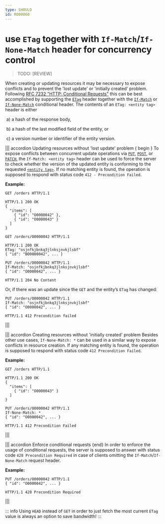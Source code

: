 ```yaml
---
type: SHOULD
id: R000060
---
```


# use `ETag` together with `If-Match`/`If-None-Match` header for concurrency control

> TODO: [REVIEW]

When creating or updating resources it may be necessary to expose conflicts and to prevent the 'lost update' or 'initially created' problem. Following [RFC 7232 "HTTP: Conditional Requests"](https://tools.ietf.org/html/rfc7232) this can be best accomplished by supporting the [`ETag`](https://tools.ietf.org/html/rfc7232#section-2.3) header together with the [`If-Match`](https://tools.ietf.org/html/rfc7232#section-3.1) or [`If-None-Match`](https://tools.ietf.org/html/rfc7232#section-3.2) conditional header. The contents of an `ETag: <entity tag>` header is either

​ a) a hash of the response body,

​ b) a hash of the last modified field of the entity, or

​ c) a version number or identifier of the entity version.

||| accordion Updating resources without 'lost update' problem { begin }
To expose conflicts between concurrent update operations via [`PUT`](#put), [`POST`](#post), or [`PATCH`](#patch), the `If-Match: <entity tag>` header can be used to force the server to check whether the version of the updated entity is conforming to the requested [`<entity tag>`](https://tools.ietf.org/html/rfc7232#section-2.3). If no matching entity is found, the operation is supposed to respond with status code `412 - Precondition Failed`.

**Example:**

```http
GET /orders HTTP/1.1

HTTP/1.1 200 OK
{
  "items": [
    { "id": "O0000042" },
    { "id": "O0000043" }
  ]
}
```

```http
GET /orders/O0000042 HTTP/1.1

HTTP/1.1 200 OK
ETag: "osjnfkjbnkq3jlnksjnvkjlsbf"
{ "id": "BO0000042", ... }
```

```http
PUT /orders/O0000042 HTTP/1.1
If-Match: "osjnfkjbnkq3jlnksjnvkjlsbf"
{ "id": "O0000042", ... }

HTTP/1.1 204 No Content
```

Or, if there was an update since the `GET` and the entity’s `ETag` has changed:

```http
PUT /orders/O0000042 HTTP/1.1
If-Match: "osjnfkjbnkq3jlnksjnvkjlsbf"
{ "id": "O0000042", ... }

HTTP/1.1 412 Precondition failed
```

|||

||| accordion Creating resources without 'initially created' problem
Besides other use cases, `If-None-Match: *` can be used in a similar way to expose conflicts in resource creation. If any matching entity is found, the operation is supposed to respond with status code `412 Precondition Failed`.

**Example:**

```http
GET /orders HTTP/1.1

HTTP/1.1 200 OK
{
  "items": [
    { "id": "O0000043" }
  ]
}
```

```http
PUT /orders/O0000042 HTTP/1.1
If-None-Match: *
{ "id": "O0000042", ... }

HTTP/1.1 412 Precondition Failed
```

|||

||| accordion Enforce conditional requests {end}
In order to enforce the usage of conditional requests, the server is supposed to answer with status code `428 Precondition Required` in case of clients omitting the `If-Match`/`If-None-Match` request header.

**Example:**

```http
PUT /orders/O0000042 HTTP/1.1
{ "id": "O0000042", ... }

HTTP/1.1 428 Precondition Required
```

|||

::: info
Using `HEAD` instead of `GET` in order to just fetch the most current `ETag` value is always an option to save bandwidth!
:::
